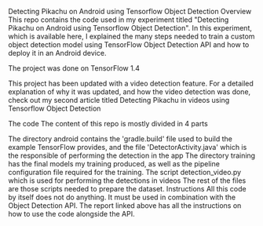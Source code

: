 Detecting Pikachu on Android using Tensorflow Object Detection
Overview
This repo contains the code used in my experiment titled "Detecting Pikachu on Android using Tensorflow Object Detection". In this experiment, which is available here, I explained the many steps needed to train a custom object detection model using TensorFlow Object Detection API and how to deploy it in an Android device.

The project was done on TensorFlow 1.4

This project has been updated with a video detection feature. For a detailed explanation of why it was updated, and how the video detection was done, check out my second article titled Detecting Pikachu in videos using Tensorflow Object Detection

The code
The content of this repo is mostly divided in 4 parts

The directory android contains the 'gradle.build' file used to build the example TensorFlow provides, and the file 'DetectorActivity.java' which is the responsible of performing the detection in the app
The directory training has the final models my training produced, as well as the pipeline configuration file required for the training.
The script detection_video.py which is used for performing the detections in videos
The rest of the files are those scripts needed to prepare the dataset.
Instructions
All this code by itself does not do anything. It must be used in combination with the Object Detection API. The report linked above has all the instructions on how to use the code alongside the API.
